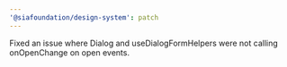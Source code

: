 ```yaml
---
'@siafoundation/design-system': patch
---
```


Fixed an issue where Dialog and useDialogFormHelpers were not calling onOpenChange on open events.
